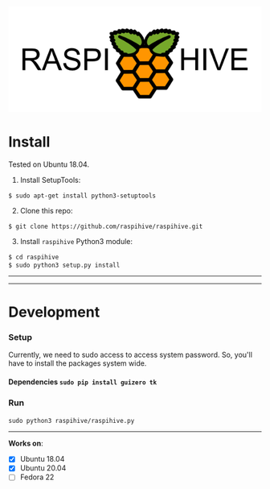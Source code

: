    ![](/assets/Logo/TheHive.png)

# Install

Tested on Ubuntu 18.04.

1. Install SetupTools:

```
$ sudo apt-get install python3-setuptools
```

2. Clone this repo:
```
$ git clone https://github.com/raspihive/raspihive.git
```

3. Install `raspihive` Python3 module:
```
$ cd raspihive
$ sudo python3 setup.py install
```

---
---
# Development

### Setup
Currently, we need to sudo access to access system password. So, you'll have to install the packages system wide.

#### Dependencies `sudo pip install guizero tk`

### Run
`sudo python3 raspihive/raspihive.py`

---
__Works on__:

- [x] Ubuntu 18.04
- [x] Ubuntu 20.04
- [ ] Fedora 22
